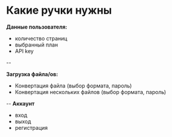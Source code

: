 # Какие ручки нужны

**Данные пользователя:**
- количество страниц
- выбранный план
- API key

--

**Загрузка файла/ов:**
- Конвертация файла (выбор формата, пароль)
- Конвертация нескольких файлов (выбор формата, пароль)

--
**Аккаунт**
- вход
- выход
- регистрация

